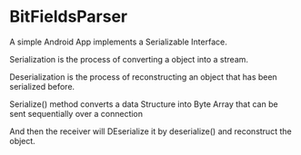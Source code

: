 # BitFieldsParser
A simple Android App implements a Serializable Interface.

Serialization is the process of converting a object into a stream.‎

Deserialization is the process of reconstructing an object that has been ‎serialized before.

Serialize() method converts a data Structure into Byte Array that can be sent ‎sequentially over a ‎connection ‎

And then the receiver will DEserialize it by deserialize() and reconstruct the object.

